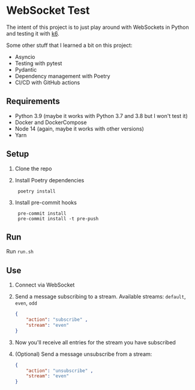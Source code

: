# WebSocket Test

The intent of this project is to just play around with WebSockets in Python and testing it with [k6](https://k6.io/).

Some other stuff that I learned a bit on this project:

- Asyncio
- Testing with pytest
- Pydantic
- Dependency management with Poetry
- CI/CD with GitHub actions

## Requirements

- Python 3.9 (maybe it works with Python 3.7 and 3.8 but I won't test it)
- Docker and DockerCompose
- Node 14 (again, maybe it works with other versions)
- Yarn

## Setup

1. Clone the repo

2. Install Poetry dependencies

        poetry install

2. Install pre-commit hooks

        pre-commit install
        pre-commit install -t pre-push

## Run

Run `run.sh`

## Use

1. Connect via WebSocket

2. Send a message subscribing to a stream. Available streams: `default`, `even`, `odd`
    ```json
    {
        "action": "subscribe" ,
        "stream": "even"
    }
    ```

3. Now you'll receive all entries for the stream you have subscribed

4. (Optional) Send a message unsubscribe from a stream:
    ```json
    {
        "action": "unsubscribe" ,
        "stream": "even"
    }
    ```
